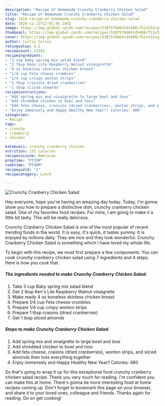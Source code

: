 ```yaml
---
description: "Recipe of Homemade Crunchy Cranberry Chicken Salad"
title: "Recipe of Homemade Crunchy Cranberry Chicken Salad"
slug: 1414-recipe-of-homemade-crunchy-cranberry-chicken-salad
date: 2020-11-13T12:01:05.245Z
image: https://img-global.cpcdn.com/recipes/5387576864145408/751x532cq70/crunchy-cranberry-chicken-salad-recipe-main-photo.jpg
thumbnail: https://img-global.cpcdn.com/recipes/5387576864145408/751x532cq70/crunchy-cranberry-chicken-salad-recipe-main-photo.jpg
cover: https://img-global.cpcdn.com/recipes/5387576864145408/751x532cq70/crunchy-cranberry-chicken-salad-recipe-main-photo.jpg
author: Curtis Cortez
ratingvalue: 4.1
reviewcount: 21591
recipeingredient:
- "3 cup Baby spring mix salad blend"
- "2 tbsp Kens Lite Raspberry Walnut vinaigrette"
- "4 oz boneless skinless chicken breast"
- "1/4 cup Feta cheese crumbles"
- "1/4 cup crispy wonton strips"
- "1 tbsp craisins dried cranberries"
- "1 tbsp sliced almonds"
recipeinstructions:
- "Add spring mix and vinaigrette to large bowl and toss"
- "Add shredded chicken to bowl and toss"
- "Add feta cheese, craisins (dried cranberries), wonton strips, and sliced almonds then toss everything together"
- "Enjoy immensely and Happy Healthy New Year!! Calories: 480"
categories:
- Recipe
tags:
- crunchy
- cranberry
- chicken

katakunci: crunchy cranberry chicken 
nutrition: 151 calories
recipecuisine: American
preptime: "PT35M"
cooktime: "PT46M"
recipeyield: "1"
recipecategory: Lunch

---
```



![Crunchy Cranberry Chicken Salad](https://img-global.cpcdn.com/recipes/5387576864145408/751x532cq70/crunchy-cranberry-chicken-salad-recipe-main-photo.jpg)

Hey everyone, hope you're having an amazing day today. Today, I'm gonna show you how to prepare a distinctive dish, crunchy cranberry chicken salad. One of my favorites food recipes. For mine, I am going to make it a little bit tasty. This will be really delicious.



Crunchy Cranberry Chicken Salad is one of the most popular of recent trending foods in the world. It is easy, it's quick, it tastes yummy. It is enjoyed by millions daily. They are nice and they look wonderful. Crunchy Cranberry Chicken Salad is something which I have loved my whole life.


To begin with this recipe, we must first prepare a few components. You can cook crunchy cranberry chicken salad using 7 ingredients and 4 steps. Here is how you cook that.

<!--inarticleads1-->

##### The ingredients needed to make Crunchy Cranberry Chicken Salad:

1. Take 3 cup Baby spring mix salad blend
1. Get 2 tbsp Ken&#39;s Lite Raspberry Walnut vinaigrette
1. Make ready 4 oz boneless skinless chicken breast
1. Prepare 1/4 cup Feta cheese crumbles
1. Prepare 1/4 cup crispy wonton strips
1. Prepare 1 tbsp craisins (dried cranberries)
1. Get 1 tbsp sliced almonds




<!--inarticleads2-->

##### Steps to make Crunchy Cranberry Chicken Salad:

1. Add spring mix and vinaigrette to large bowl and toss
1. Add shredded chicken to bowl and toss
1. Add feta cheese, craisins (dried cranberries), wonton strips, and sliced almonds then toss everything together
1. Enjoy immensely and Happy Healthy New Year!! Calories: 480




So that's going to wrap it up for this exceptional food crunchy cranberry chicken salad recipe. Thank you very much for reading. I'm confident you can make this at home. There's gonna be more interesting food at home recipes coming up. Don't forget to bookmark this page on your browser, and share it to your loved ones, colleague and friends. Thanks again for reading. Go on get cooking!

